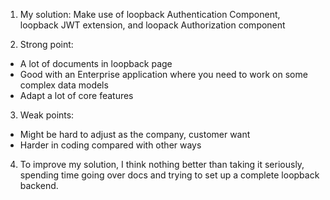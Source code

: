 1. My solution: Make use of loopback Authentication Component, loopback JWT extension, and loopack Authorization component

2. Strong point:
  + A lot of documents in loopback page
  + Good with an Enterprise application where you need to work on some complex data models
  + Adapt a lot of core features

3. Weak points:
  + Might be hard to adjust as the company, customer want
  + Harder in coding compared with other ways

4. To improve my solution, I think nothing better than taking it seriously, spending time going over docs and trying to set up a complete loopback backend.
